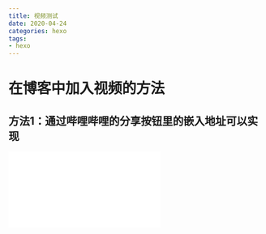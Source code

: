 ```yaml
---
title: 视频测试
date: 2020-04-24
categories: hexo
tags: 
- hexo
---
```

# 在博客中加入视频的方法
## 方法1：通过哔哩哔哩的分享按钮里的嵌入地址可以实现
<iframe src="//player.bilibili.com/player.html?aid=2450500&bvid=BV1Bs411U73H&cid=3127478&page=1" scrolling="no" border="0" frameborder="no" framespacing="0" allowfullscreen="true"> </iframe>

